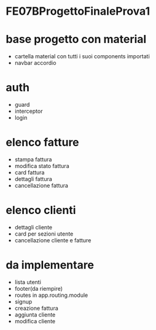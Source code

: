 # FE07BProgettoFinaleProva1

# base progetto con material
- cartella material con tutti i suoi components importati
- navbar accordio

# auth
- guard
- interceptor
- login

# elenco fatture
- stampa fattura
- modifica stato fattura
- card fattura
- dettagli fattura
- cancellazione fattura
# elenco clienti
- dettagli cliente
- card per sezioni utente
- cancellazione cliente e fatture

# da implementare
- lista utenti
- footer(da riempire)
- routes in app.routing.module
- signup
- creazione fattura
- aggiunta cliente
- modifica cliente
